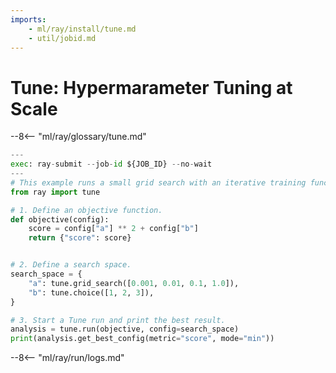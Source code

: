 ```yaml
---
imports:
    - ml/ray/install/tune.md
    - util/jobid.md
---
```


# Tune: Hypermarameter Tuning at Scale

--8<-- "ml/ray/glossary/tune.md"

```python
---
exec: ray-submit --job-id ${JOB_ID} --no-wait
---
# This example runs a small grid search with an iterative training function.
from ray import tune

# 1. Define an objective function.
def objective(config):
    score = config["a"] ** 2 + config["b"]
    return {"score": score}


# 2. Define a search space.
search_space = {
    "a": tune.grid_search([0.001, 0.01, 0.1, 1.0]),
    "b": tune.choice([1, 2, 3]),
}

# 3. Start a Tune run and print the best result.
analysis = tune.run(objective, config=search_space)
print(analysis.get_best_config(metric="score", mode="min"))
```

--8<-- "ml/ray/run/logs.md"

